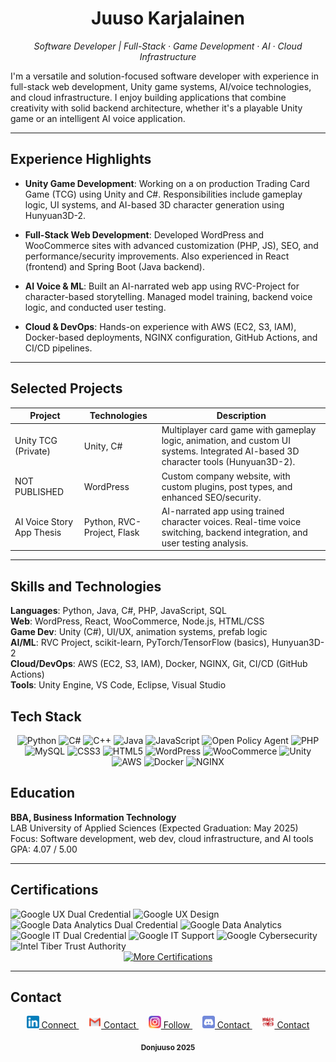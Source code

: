 <h1 align="center">Juuso Karjalainen</h1>
<p align="center"><em>Software Developer | Full-Stack · Game Development · AI · Cloud Infrastructure</em></p>

I'm a versatile and solution-focused software developer with experience in full-stack web development, Unity game systems, AI/voice technologies, and cloud infrastructure. I enjoy building applications that combine creativity with solid backend architecture, whether it's a playable Unity game or an intelligent AI voice application.

---

## Experience Highlights

- **Unity Game Development**: Working on a on production Trading Card Game (TCG) using Unity and C#. Responsibilities include gameplay logic, UI systems, and AI-based 3D character generation using Hunyuan3D-2.

- **Full-Stack Web Development**: Developed WordPress and WooCommerce sites with advanced customization (PHP, JS), SEO, and performance/security improvements. Also experienced in React (frontend) and Spring Boot (Java backend).

- **AI Voice & ML**: Built an AI-narrated web app using RVC-Project for character-based storytelling. Managed model training, backend voice logic, and conducted user testing.

- **Cloud & DevOps**: Hands-on experience with AWS (EC2, S3, IAM), Docker-based deployments, NGINX configuration, GitHub Actions, and CI/CD pipelines.

---

## Selected Projects

| Project | Technologies | Description |
|---------|--------------|-------------|
| Unity TCG (Private) | Unity, C# | Multiplayer card game with gameplay logic, animation, and custom UI systems. Integrated AI-based 3D character tools (Hunyuan3D-2). |
| NOT PUBLISHED | WordPress | Custom company website, with custom plugins, post types, and enhanced SEO/security. |
| AI Voice Story App Thesis | Python, RVC-Project, Flask | AI-narrated app using trained character voices. Real-time voice switching, backend integration, and user testing analysis. |

---

## Skills and Technologies

**Languages**: Python, Java, C#, PHP, JavaScript, SQL  
**Web**: WordPress, React, WooCommerce, Node.js, HTML/CSS  
**Game Dev**: Unity (C#), UI/UX, animation systems, prefab logic  
**AI/ML**: RVC Project, scikit-learn, PyTorch/TensorFlow (basics), Hunyuan3D-2  
**Cloud/DevOps**: AWS (EC2, S3, IAM), Docker, NGINX, Git, CI/CD (GitHub Actions)  
**Tools**: Unity Engine, VS Code, Eclipse, Visual Studio  

## Tech Stack

<p align="center">
  
  <!-- Programming Languages -->
  <img src="https://img.shields.io/badge/Python-3776AB?style=flat&logo=python&logoColor=white" alt="Python" />
  <img src="https://img.shields.io/badge/C%23-239120?style=flat&logo=c-sharp&logoColor=white" alt="C#" />
  <img src="https://img.shields.io/badge/C++-00599C?style=flat&logo=c%2b%2b&logoColor=white" alt="C++" />
  <img src="https://img.shields.io/badge/Java-007396?style=flat&logo=java&logoColor=white" alt="Java" />
  <img src="https://img.shields.io/badge/JavaScript-F7DF1E?style=flat&logo=javascript&logoColor=black" alt="JavaScript" />
  <img src="https://img.shields.io/badge/OPA-262261?style=flat&logo=open-policy-agent&logoColor=white" alt="Open Policy Agent" />
  <img src="https://img.shields.io/badge/PHP-777BB4?style=flat&logo=php&logoColor=white" alt="PHP" />
  <img src="https://img.shields.io/badge/MySQL-4479A1?style=flat&logo=mysql&logoColor=white" alt="MySQL" />
  <img src="https://img.shields.io/badge/CSS3-1572B6?style=flat&logo=css3&logoColor=white" alt="CSS3" />
  <img src="https://img.shields.io/badge/HTML5-E34F26?style=flat&logo=html5&logoColor=white" alt="HTML5" />

  <!-- Web / CMS -->
  <img src="https://img.shields.io/badge/WordPress-21759B?style=flat&logo=wordpress&logoColor=white" alt="WordPress" />
  <img src="https://img.shields.io/badge/WooCommerce-96588A?style=flat&logo=woocommerce&logoColor=white" alt="WooCommerce" />

  <!-- Game Dev -->
  <img src="https://img.shields.io/badge/Unity-100000?style=flat&logo=unity&logoColor=white" alt="Unity" />

  <!-- Cloud / DevOps -->
  <img src="https://img.shields.io/badge/AWS-232F3E?style=flat&logo=amazon-aws&logoColor=white" alt="AWS" />
  <img src="https://img.shields.io/badge/Docker-2496ED?style=flat&logo=docker&logoColor=white" alt="Docker" />
  <img src="https://img.shields.io/badge/NGINX-009639?style=flat&logo=nginx&logoColor=white" alt="NGINX" />

</p>



## Education

**BBA, Business Information Technology**  
LAB University of Applied Sciences (Expected Graduation: May 2025)  
Focus: Software development, web dev, cloud infrastructure, and AI tools  
GPA: 4.07 / 5.00

---

## Certifications

<div align="left">
  <!-- UX Dual Badge + UX -->
  <img src="https://images.credly.com/size/340x340/images/7562bf68-c3a6-4d79-9154-00ee605b9492/UX.png" width="100" alt="Google UX Dual Credential" />
  <img src="https://images.credly.com/size/340x340/images/f4b9febb-69f6-46d8-8797-1e504ebfe0f8/GCC_badge_UX_1000x1000.png" width="100" alt="Google UX Design" />

  <!-- Data Dual Badge + Data Analytics -->
  <img src="https://images.credly.com/size/340x340/images/4fc3fbcd-87af-4eb9-8f82-8898377c4a94/Badge.png" width="100" alt="Google Data Analytics Dual Credential" />
  <img src="https://images.credly.com/size/340x340/images/d41de2b7-cbc2-47ec-bcf1-ebecbe83872f/GCC_badge_DA_1000x1000.png" width="100" alt="Google Data Analytics" />

  <!-- IT Dual Badge + IT Support -->
  <img src="https://images.credly.com/images/bc810022-a0e9-4390-b8ac-0a1f2e6be68f/IT.png" width="100" alt="Google IT Dual Credential" />
  <img src="https://images.credly.com/size/340x340/images/fb97a12f-c0f1-4f37-9b7d-4a830199fe84/GCC_badge_IT_Support_1000x1000.png" width="100" alt="Google IT Support" />

  <!-- Cybersecurity -->
  <img src="https://images.credly.com/size/340x340/images/0bf0f2da-a699-4c82-82e2-56dcf1f2e1c7/image.png" width="100" alt="Google Cybersecurity" />

  <!-- Intel Tiber Trust Authority -->
  <img src="https://images.credly.com/size/340x340/images/f05ec4cc-f2f7-4eef-9be5-3d27f3552fa1/blob" width="100" alt="Intel Tiber Trust Authority" />

  <br>
</div>

  <div align="center">
  <a href="https://www.linkedin.com/in/juuso-karjalainen-2a1172150/details/certifications/" target="_blank">
    <img src="https://img.shields.io/badge/More%20Certifications-F9A825?style=for-the-badge&logo=linkedin&logoColor=white" alt="More Certifications">
  </a>
</div>







---

## Contact

<p align="center">

  <a href="https://www.linkedin.com/in/juuso-karjalainen-2a1172150" target="_blank">
    <img src="assets/LinkedIn logo.png" alt="LinkedIn" width="20" />
    Connect
  </a>
  &nbsp;&nbsp;&nbsp;

  <a href="mailto:juuso.karjalainen1997@gmail.com">
    <img src="assets/Email.png" alt="Email" width="20" />
    Contact
  </a>
  &nbsp;&nbsp;&nbsp;

  <a href="https://www.instagram.com/juuso.karjalainen/" target="_blank">
    <img src="assets/Instagram logo.png" alt="Instagram" width="20" />
    Follow
  </a>
  &nbsp;&nbsp;&nbsp;

  <a href="https://discord.com/users/387331693951844383" target="_blank">
    <img src="assets/Discord logo.png" alt="Discord" width="20" />
    Contact
  </a>
  &nbsp;&nbsp;&nbsp;

  <a href="https://www.menacecomics.com/contact" target="_blank">
    <img src="assets/Menace Comics licenced logo 2024.png" alt="Menace Comics" width="20" />
    Contact
  </a>

</p>


<p align="center">
  <sub><strong>Donjuuso 2025</strong></sub>
</p>






